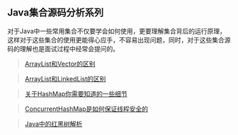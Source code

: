 ## Java集合源码分析系列

对于Java中一些常用集合不仅要学会如何使用，更要理解集合背后的运行原理，这样对于这些集合的使用更能得心应手，不容易出现问题，同时，对于这些集合源码的理解也是面试过程中经常会提问的。

> [ArrayList和Vector的区别](./ArrayList和Vector的区别.md)
  
> [ArrayList和LinkedList的区别](./ArrayList和LinkedList的区别.md)
  
> [关于HashMap你需要知道的一些细节](./关于HashMap你需要知道的一些细节.md)
  
> [ConcurrentHashMap是如何保证线程安全的](./ConcurrentHashMap是如何保证线程安全的.md)
  
> [Java中的红黑树解析](./我画了近百张图来理解红黑树.md)